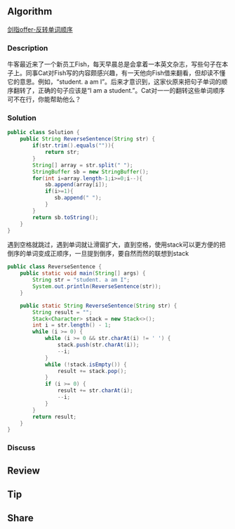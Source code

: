 ## Algorithm

[剑指offer-反转单词顺序](https://www.nowcoder.com/practice/3194a4f4cf814f63919d0790578d51f3?tpId=13&tags=&title=&diffculty=0&judgeStatus=0&rp=1)

### Description

牛客最近来了一个新员工Fish，每天早晨总是会拿着一本英文杂志，写些句子在本子上。同事Cat对Fish写的内容颇感兴趣，有一天他向Fish借来翻看，但却读不懂它的意思。例如，“student. a am I”。后来才意识到，这家伙原来把句子单词的顺序翻转了，正确的句子应该是“I am a student.”。Cat对一一的翻转这些单词顺序可不在行，你能帮助他么？


### Solution

```java
public class Solution {
    public String ReverseSentence(String str) {
        if(str.trim().equals("")){
            return str;
        }
        String[] array = str.split(" ");
        StringBuffer sb = new StringBuffer();
        for(int i=array.length-1;i>=0;i--){
            sb.append(array[i]);
            if(i>=1){
               sb.append(" ");
            }
        }
        return sb.toString();
    }
}
```


遇到空格就跳过，遇到单词就让滑窗扩大，直到空格，使用stack可以更方便的把倒序的单词变成正顺序，一旦提到倒序，要自然而然的联想到stack

```java
public class ReverseSentence {
    public static void main(String[] args) {
        String str = "student. a am I";
        System.out.println(ReverseSentence(str));
    }

    public static String ReverseSentence(String str) {
        String result = "";
        Stack<Character> stack = new Stack<>();
        int i = str.length() - 1;
        while (i >= 0) {
            while (i >= 0 && str.charAt(i) != ' ') {
                stack.push(str.charAt(i));
                --i;
            }
            while (!stack.isEmpty()) {
                result += stack.pop();
            }
            if (i >= 0) {
                result += str.charAt(i);
                --i;
            }
        }
        return result;
    }
}
```

### Discuss

## Review


## Tip


## Share
